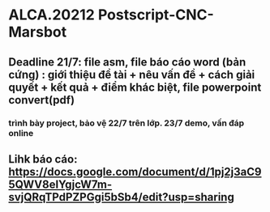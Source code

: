 # ALCA.20212 Postscript-CNC-Marsbot

## Deadline 21/7: file asm, file báo cáo word (bản cứng) : giới thiệu đề tài + nêu vấn đề + cách giải quyết + kết quả + điểm khác biệt, file powerpoint convert(pdf)
### trình bày project, bảo vệ 22/7 trên lớp. 23/7 demo, vấn đáp online

## Lihk báo cáo: https://docs.google.com/document/d/1pj2j3aC95QWV8eIYgjcW7m-svjQRqTPdPZPGgi5bSb4/edit?usp=sharing

